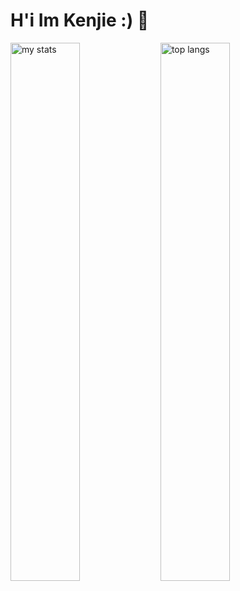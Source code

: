 # H'i Im Kenjie :) 👋

<img alt="my stats" align="left" width="47%" src="https://github-readme-stats.vercel.app/api?username=judasama69"/>
<img alt="top langs" align="left" width="47%" src="https://github-readme-stats.vercel.app/api/top-langs/?username=judasama69&layout=compact"/>
